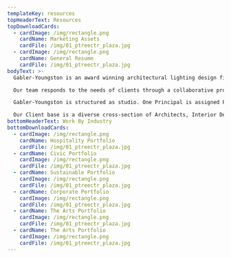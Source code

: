```yaml
---
templateKey: resources
topHeaderText: Resources
topDownloadCards:
  - cardImage: /img/rectangle.png
    cardName: Marketing Assets
    cardFile: /img/01_ptreectr_plaza.jpg
  - cardImage: /img/rectangle.png
    cardName: General Resume
    cardFile: /img/01_ptreectr_plaza.jpg
bodyText: >-
  Gabler-Youngston is an award winning architectural lighting design firm founded in 2005 by Morgan Gabler and Jim Youngston. Morgan and Jim have more than fifty years’ combined professional experience in architectural and theatrical lighting design, contributing to over 800 architectural lighting projects in that time, and have worked as a team over the last fifteen years. Gabler-Youngston is the result of a shared vision for improved environments through creative lighting design and thorough documentation.

  Our team responds to the needs of clients through a collaborative process. We work with designers and owners as team members to create an aesthetically pleasing, practically functional design that is also maintenance and budget friendly. Ours is an encompassing approach interconnecting all the pieces of the architectural puzzle, resulting in a truly integrated design.

  Gabler-Youngston is structured as studio. One Principal is assigned Project Manager for each project. That individual is in responsible for design and client interaction. The other Principal, Senior Designers and staff serve to review the work, offer commentary and assist through all phases of the project.

  Our Client base is a diverse cross-section of Architects, Interior Designers, and Owners, representing varying fields of design including Hospitality, Corporate, Education and Residential, to name a few. Ninety percent of our Clients are repeat Clients. Our goals are to continue to expand this Client base and to challenge ourselves with innovative design solutions. We strive to bring better lighting to all projects as well-designed environments create better places for people.
bottomHeaderText: Work By Industry
bottomDownloadCards:
  - cardImage: /img/rectangle.png
    cardName: Hospitality Portfolio
    cardFile: /img/01_ptreectr_plaza.jpg
  - cardName: Civic Portfolio
    cardImage: /img/rectangle.png
    cardFile: /img/01_ptreectr_plaza.jpg
  - cardName: Sustainable Portfolio
    cardImage: /img/rectangle.png
    cardFile: /img/01_ptreectr_plaza.jpg
  - cardName: Corporate Portfolio
    cardImage: /img/rectangle.png
    cardFile: /img/01_ptreectr_plaza.jpg
  - cardName: The Arts Portfolio
    cardImage: /img/rectangle.png
    cardFile: /img/01_ptreectr_plaza.jpg
  - cardName: The Arts Portfolio
    cardImage: /img/rectangle.png
    cardFile: /img/01_ptreectr_plaza.jpg
---
```

